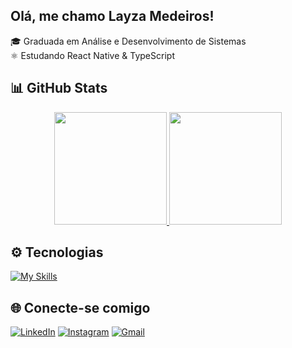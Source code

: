 ## Olá, me chamo Layza Medeiros!

🎓 Graduada em Análise e Desenvolvimento de Sistemas <br>
⚛️ Estudando React Native & TypeScript


## 📊 GitHub Stats

<div align="center">
  <a href="https://github.com/layzamedeiros">
    <img height="180em" src="https://github-readme-stats.vercel.app/api?username=layzamedeiros&show_icons=true&theme=radical&include_all_commits=true&count_private=true"/>
    <img height="180em" src="https://github-readme-stats.vercel.app/api/top-langs/?username=layzamedeiros&layout=compact&langs_count=7&theme=radical"/>
  </a>
</div>

## ⚙️ Tecnologias 

[![My Skills](https://skillicons.dev/icons?i=react,ts,js,styledcomponents,nodejs,postgres,git,github,figma)](https://skillicons.dev)


## 🌐 Conecte-se comigo

[![LinkedIn](https://img.shields.io/badge/LinkedIn-0077B5?style=for-the-badge&logo=linkedin&logoColor=white)](https://www.linkedin.com/in/layza-medeiros-16392221b/) 
[![Instagram](https://img.shields.io/badge/Instagram-E4405F?style=for-the-badge&logo=instagram&logoColor=white)](https://www.instagram.com/layzamdrs/)
[![Gmail](https://img.shields.io/badge/Gmail-D14836?style=for-the-badge&logo=gmail&logoColor=white)](mailto:layzakathleen1@gmail.com)
